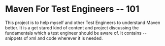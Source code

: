 # Maven For Test Engineers -- 101
This project is to help myself and other Test Engineers to understand Maven better.  It is a get stared kind of content and project discussing the fundamentals which a test engineer should be aware of.  It contains -- snippets of xml and code wherever it is needed.
